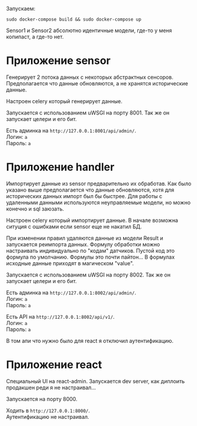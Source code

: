 Запускаем:

`sudo docker-compose build && sudo docker-compose up`

Sensor1 и Sensor2 абсолютно идентичные модели, где-то у меня копипаст, а где-то нет.

# Приложение sensor

Генерирует 2 потока данных с некоторых абстрактных сенсоров.
Предполагается что данные обновляются, а не хранятся исторические данные.

Настроен celery который генерирует данные.

Запускается с использованием uWSGI на порту 8001.
Так же он запускает целери и его бит.

Есть админка на `http://127.0.0.1:8001/api/admin/`.<br />
Логин: `a`<br />
Пароль: `a`<br />

# Приложение handler

Импортирует данные из sensor предварительно их обработав.
Как было указано выше предполагается что данные обновляются, хотя для исторических данных импорт был бы быстрее.
Для работы с удаленными данными используются неуправляемые модели, но можно конечно и sql заюзать.

Настроен celery который импортирует данные.
В начале возможна ситуция с ошибками если sensor еще не накатил БД.

При изменении правил удаляются данные из модели Result и запускается реимпорта данных.
Формулу обработки можно настраивать индивидуально по "кодам" датчиков.
Пустой код это формула по умолчанию.
Формулы это почти пайтон... В формулах исходные данные приходят в магическом "value".

Запускается с использованием uWSGI на порту 8002.
Так же он запускает целери и его бит.

Есть админка на `http://127.0.0.1:8002/api/admin/`.<br />
Логин: `a`<br />
Пароль: `a`<br />

Есть API на `http://127.0.0.1:8002/api/v1/`.<br />
Логин: `a`<br />
Пароль: `a`<br />

В том апи что нужно было для react я отключил аутентификацию.


# Приложение react

Специальный UI на react-admin.
Запускается dev server, как диплоить продакшен реди я не настраивал...

Запускается на порту 8000.

Ходить в `http://127.0.0.1:8000/`.<br />
Аутентификацию не настраивал.

